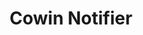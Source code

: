 <h1 align="center"> Cowin Notifier </h1>
<!--
<div align= "center">
  <img src="https://www.scnsoft.com/blog-pictures/testing/mobile-automated-testing-with-selenium-01.png" width="350" height="200"/>
  <h3>Cowin Notifier is Automation systeam built with Selenium using Chromedriver for a alert user to Vaccination center's are available in your area. PyQt5 use for convert script into a beautiful GUI.</h3>
</div><br>
<div align="center">

[![Python](https://img.shields.io/badge/python-3.8-brightgreen)](https://www.python.org)
[![PyQt5](https://img.shields.io/badge/PyQt5-5.15.4-orange)](https://www.qt.io)
[![selenium](https://img.shields.io/badge/SELENIUM-3.14-blue)](https://www.selenium.dev)
[![anaconda](https://img.shields.io/badge/Anaconda.org-1.3.1-blue)](https://www.anaconda.com/open-source)

![relase](https://img.shields.io/badge/release-v0.0.08-red)
![contib](https://img.shields.io/badge/contributions-welcome-brightgreen)
[![LinkedIn](https://img.shields.io/badge/-LinkedIn-black.svg?style=flat-square&logo=linkedin&colorB=555)](https://www.linkedin.com/in/dharmrajchauhan/)<br>
</div>


-->

## :innocent: Motivation
In a current scenario Cowin/Covishield Vaccine is most important for safety purpose. And as we know, we are the second largest family in the world with 136.64 crore members. 
So it's quite impossible for the government to make the vaccine available to all the people. So as dev we trying to make a GUI which can notify you when slots are open in your area.

## :hourglass: Project Demo
:movie_camera: [YouTube Demo Link](https://youtu.be/)

:computer: [Software Link](https://drive.google.com/file/d/1rzxosnwBokQ6JddCnKN5v6L3Oqq5T69H/view?usp=sharing)

## :warning: TechStack/framework used

- [selenium](https://www.selenium.dev)
- [PyQt5](https://www.qt.io)
- [pyinstaller]()

## :sleeping: Working
<h4> For MS-TEAM link </h4>
1.  Provide a Pin of your area and choose your eligibility criteria.</br>
2.  Provide a State & City Name of your location and choose your eligibility criteria.








